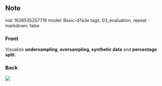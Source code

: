 ## Note
nid: 1636535257719
model: Basic-d7a3e
tags: 03_evaluation, repeat
markdown: false

### Front
Visualize <b>undersampling</b>, <b>oversampling, </b><b>synthetic data</b> and <b>percentage split.</b>

### Back
<img src="paste-00b90ad72a6b9a3d5b5f64f8e2c04e1e04a91866.jpg">
